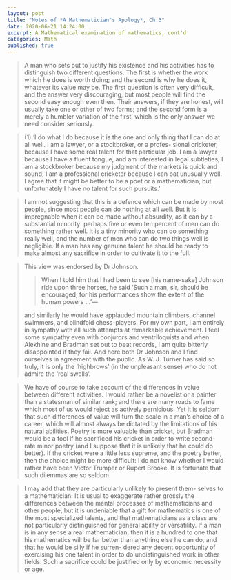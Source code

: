 ```yaml
---
layout: post
title: "Notes of *A Mathematician's Apology*, Ch.3"
date: 2020-06-21 14:24:00
excerpt: A Mathematical examination of mathematics, cont'd
categories: Math
published: true
---
```


> A man who sets out to justify his existence and his activities has to distinguish two different questions. The first is whether the work which he does is worth doing; and the second is why he does it, whatever its value may be. The first question is often very difficult, and the answer very discouraging, but most people will find the second easy enough even then. Their answers, if they are honest, will usually take one or other of two forms; and the second form is a merely a humbler variation of the first, which is the only answer we need consider seriously.

> (1) ‘I do what I do because it is the one and only thing that I can do at all well. I am a lawyer, or a stockbroker, or a profes- sional cricketer, because I have some real talent for that particular job. I am a lawyer because I have a fluent tongue, and am interested in legal subtleties; I am a stockbroker because my judgment of the markets is quick and sound; I am a professional cricketer because I can bat unusually well. I agree that it might be better to be a poet or a mathematician, but unfortunately I have no talent for such pursuits.’

> I am not suggesting that this is a defence which can be made by most people, since most people can do nothing at all well. But it is impregnable when it can be made without absurdity, as it can by a substantial minority: perhaps five or even ten percent of men can do something rather well. It is a tiny minority who can do something really well, and the number of men who can do two things well is negligible. If a man has any genuine talent he should be ready to make almost any sacrifice in order to cultivate it to the full.

> This view was endorsed by Dr Johnson. 
>
> > When I told him that I had been to see [his name-sake] Johnson ride upon three horses, he said ‘Such a man, sir, should be encouraged, for his performances show the extent of the human powers ...’—
>
> and similarly he would have applauded mountain climbers, channel swimmers, and blindfold chess-players. For my own part, I am entirely in sympathy with all such attempts at remarkable achievement. I feel some sympathy even with conjurors and ventriloquists and when Alekhine and Bradman set out to beat records, I am quite bitterly disappointed if they fail. And here both Dr Johnson and I find ourselves in agreement with the public. As W. J. Turner has said so truly, it is only the ‘highbrows’ (in the unpleasant sense) who do not admire the ‘real swells’.

> We have of course to take account of the differences in value between different activities. I would rather be a novelist or a painter than a statesman of similar rank; and there are many roads to fame which most of us would reject as actively pernicious. Yet it is seldom that such differences of value will turn the scale in a man’s choice of a career, which will almost always be dictated by the limitations of his natural abilities. Poetry is more valuable than cricket, but Bradman would be a fool if he sacrificed his cricket in order to write second-rate minor poetry (and I suppose that it is unlikely that he could do better). If the cricket were a little less supreme, and the poetry better, then the choice might be more difficult: I do not know whether I would rather have been Victor Trumper or Rupert Brooke. It is fortunate that such dilemmas are so seldom.

> I may add that they are particularly unlikely to present them- selves to a mathematician. It is usual to exaggerate rather grossly the differences between the mental processes of mathematicians and other people, but it is undeniable that a gift for mathematics is one of the most specialized talents, and that mathematicians as a class are not particularly distinguished for general ability or versatility. If a man is in any sense a real mathematician, then it is a hundred to one that his mathematics will be far better than anything else he can do, and that he would be silly if he surren- dered any decent opportunity of exercising his one talent in order to do undistinguished work in other fields. Such a sacrifice could be justified only by economic necessity or age.